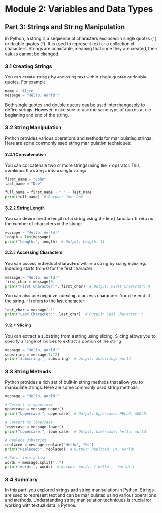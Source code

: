 # Module 2: Variables and Data Types

## Part 3: Strings and String Manipulation

In Python, a string is a sequence of characters enclosed in single quotes (`'`) or double quotes (`"`). It is used to represent 
text or a collection of characters. Strings are immutable, meaning that once they are created, their values cannot be changed.

### 3.1 Creating Strings

You can create strings by enclosing text within single quotes or double quotes. For example:

```python
name = 'Alice'
message = "Hello, World!"
```

Both single quotes and double quotes can be used interchangeably to define strings. However, make sure to use the same type 
of quotes at the beginning and end of the string.

### 3.2 String Manipulation

Python provides various operations and methods for manipulating strings. Here are some commonly used string manipulation techniques:

#### 3.2.1 Concatenation
You can concatenate two or more strings using the + operator. This combines the strings into a single string:

```python
first_name = "John"
last_name = "Doe"

full_name = first_name + " " + last_name
print(full_name)  # Output: John Doe
```

#### 3.2.2 String Length
You can determine the length of a string using the len() function. It returns the number of characters in the string:

```python
message = "Hello, World!"
length = len(message)
print("Length:", length)  # Output: Length: 13
```

#### 3.2.3 Accessing Characters

You can access individual characters within a string by using indexing. Indexing starts from 0 for the first character:

```python
message = "Hello, World!"
first_char = message[0]
print("First Character:", first_char)  # Output: First Character: H
```

You can also use negative indexing to access characters from the end of the string. -1 refers to the last character:

```python
last_char = message[-1]
print("Last Character:", last_char)  # Output: Last Character: !
```

#### 3.2.4 Slicing
You can extract a substring from a string using slicing. Slicing allows you to specify a range of indices to extract a portion of the string:

```python
message = "Hello, World!"
substring = message[7:12]
print("Substring:", substring)  # Output: Substring: World
```

### 3.3 String Methods

Python provides a rich set of built-in string methods that allow you to manipulate strings. Here are some commonly used string methods:

```python
message = "Hello, World!"

# Convert to uppercase
uppercase = message.upper()
print("Uppercase:", uppercase)  # Output: Uppercase: HELLO, WORLD!

# Convert to lowercase
lowercase = message.lower()
print("Lowercase:", lowercase)  # Output: Lowercase: hello, world!

# Replace substring
replaced = message.replace("Hello", "Hi")
print("Replaced:", replaced)  # Output: Replaced: Hi, World!

# Split into a list
words = message.split(", ")
print("Words:", words)  # Output: Words: ['Hello', 'World!']
```

### 3.4 Summary

In this part, you explored strings and string manipulation in Python. Strings are used to represent text and can be manipulated using
various operations and methods. Understanding string manipulation techniques is crucial for working with textual data in Python.